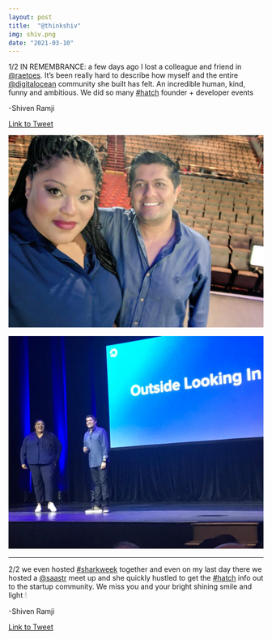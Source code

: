 ```yaml
---
layout: post
title:  "@thinkshiv"
img: shiv.png
date: "2021-03-10"
---
```


1/2 IN REMEMBRANCE: a few days ago I lost a colleague and friend in [@raetoes](https://twitter.com/raetoes). It’s been really hard to describe how myself and the entire [@digitalocean](https://twitter.com/digitalocean) community she built has felt. An incredible human, kind, funny and ambitious. We did so many [#hatch](https://twitter.com/hashtag/hatch?src=hashtag_click) founder + developer events

-Shiven Ramji

[Link to Tweet](https://twitter.com/thinkshiv/status/1369745793213734922)

![Photo with Hollie from thinkshiv's tweet](hollie-shiv.jpg)

![Photo with Hollie from thinkshiv's tweet](hollie-shiv-1.jpg)

***

2/2 we even hosted [#sharkweek](https://twitter.com/hashtag/sharkweek?src=hashtag_click) together and even on my last day there we hosted a [@saastr](https://twitter.com/saastr) meet up and she quickly hustled to get the [#hatch](https://twitter.com/hashtag/hatch?src=hashtag_click) info out to the startup community. We miss you and your bright shining smile and light 🕯

-Shiven Ramji

[Link to Tweet](https://twitter.com/thinkshiv/status/1369746323826765829)